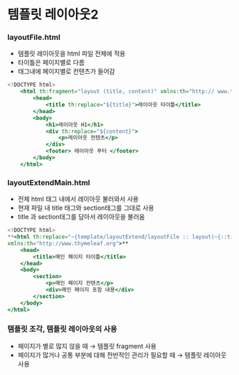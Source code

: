 # 템플릿 레이아웃2

### layoutFile.html

- 템플릿 레이아웃을 html 파일 전체에 적용
- 타이틀은 페이지별로 다름
- <div> 태그내에 페이지별로 컨텐츠가 들어감

```jsx
<!DOCTYPE html>
	<html th:fragment="layout (title, content)" xmlns:th="http:// www.thymeleaf.org">
		<head>
			<title th:replace="${title}">레이아웃 타이틀</title> 
		</head>
		<body>
			<h1>레이아웃 H1</h1>
			<div th:replace="${content}">
				<p>레이아웃 컨텐츠</p> 
			</div>
			<footer> 레이아웃 푸터 </footer> 
		</body>
	</html>
```

### layoutExtendMain.html

- 전체 html 태그 내에서 레이아웃 불러와서 사용
- 현재 파일 내 title 태그와 section태그를 그대로 사용
- title 과 section태그를 담아서 레이아웃을 불러옴

```jsx
<!DOCTYPE html>
**<html th:replace="~{template/layoutExtend/layoutFile :: layout(~{::title}, ~{::section})}"
xmlns:th="http://www.thymeleaf.org">** 
	<head>
		<title>메인 페이지 타이틀</title> 
	</head>
	<body> 
		<section>
			<p>메인 페이지 컨텐츠</p>
			<div>메인 페이지 포함 내용</div> 
		</section>
	</body> 
</html>
```

### 템플릿 조각, 템플릿 레이아웃의 사용

- 페이지가 별로 많지 않을 때 → 템플릿 fragment 사용
- 페이지가 많거나 공통 부분에 대해 전반적인 관리가 필요할 때 → 템플릿 레이아웃 사용